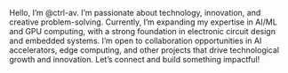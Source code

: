 Hello, I’m @ctrl-av. I’m passionate about technology, innovation, and creative problem-solving. Currently, I’m expanding my expertise in AI/ML and GPU computing, with a strong foundation in electronic circuit design and embedded systems. I’m open to collaboration opportunities in AI accelerators, edge computing, and other projects that drive technological growth and innovation. Let’s connect and build something impactful!

<!---
cmd-av/cmd-av is a ✨ special ✨ repository because its `README.md` (this file) appears on your GitHub profile.
You can click the Preview link to take a look at your changes.
--->
